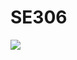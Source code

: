 # SE306
![](https://circleci.com/gh/qhua948/SE306.png?circle-token=3c376333dfa42e6f783718d8741ade5adb351b21)
